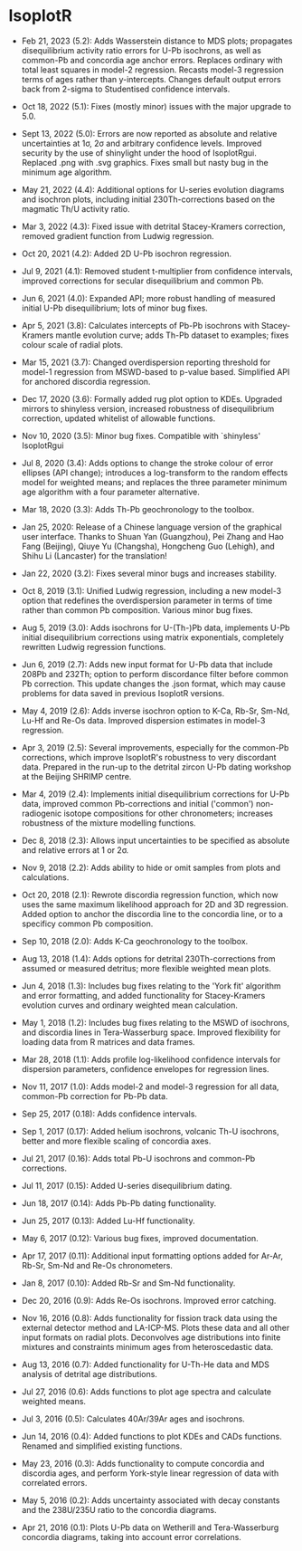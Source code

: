 # IsoplotR

* Feb 21, 2023 (5.2): Adds Wasserstein distance to MDS plots; propagates disequilibrium activity ratio errors for U-Pb isochrons, as well as common-Pb and concordia age anchor errors. Replaces ordinary with total least squares in model-2 regression. Recasts model-3 regression terms of ages rather than y-intercepts. Changes default output errors back from 2-sigma to Studentised confidence intervals.

* Oct 18, 2022 (5.1): Fixes (mostly minor) issues with the major upgrade to 5.0. 

* Sept 13, 2022 (5.0): Errors are now reported as absolute and relative uncertainties at 1σ, 2σ and arbitrary confidence levels. Improved security by the use of shinylight under the hood of IsoplotRgui. Replaced .png with .svg graphics. Fixes small but nasty bug in the minimum age algorithm.

* May 21, 2022 (4.4): Additional options for U-series evolution diagrams and isochron plots, including initial 230Th-corrections based on the magmatic Th/U activity ratio.

* Mar 3, 2022 (4.3): Fixed issue with detrital Stacey-Kramers correction, removed gradient function from Ludwig regression.

* Oct 20, 2021 (4.2): Added 2D U-Pb isochron regression.

* Jul 9, 2021 (4.1): Removed student t-multiplier from confidence intervals, improved corrections for secular disequilibrium and common Pb.

* Jun 6, 2021 (4.0): Expanded API; more robust handling of measured initial U-Pb disequilibrium; lots of minor bug fixes.

* Apr 5, 2021 (3.8): Calculates intercepts of Pb-Pb isochrons with Stacey-Kramers mantle evolution curve; adds Th-Pb dataset to examples; fixes colour scale of radial plots.

* Mar 15, 2021 (3.7): Changed overdispersion reporting threshold for model-1 regression from MSWD-based to p-value based. Simplified API for anchored discordia regression.

* Dec 17, 2020 (3.6): Formally added rug plot option to KDEs. Upgraded mirrors to shinyless version, increased robustness of disequilibrium correction, updated whitelist of allowable functions.

* Nov 10, 2020 (3.5): Minor bug fixes. Compatible with `shinyless' IsoplotRgui

* Jul 8, 2020 (3.4): Adds options to change the stroke colour of error ellipses (API change); introduces a log-transform to the random effects model for weighted means; and replaces the three parameter minimum age algorithm with a four parameter alternative.

* Mar 18, 2020 (3.3): Adds Th-Pb geochronology to the toolbox.

* Jan 25, 2020: Release of a Chinese language version of the graphical user interface. Thanks to Shuan Yan (Guangzhou), Pei Zhang and Hao Fang (Beijing), Qiuye Yu (Changsha), Hongcheng Guo (Lehigh), and Shihu Li (Lancaster) for the translation!

* Jan 22, 2020 (3.2): Fixes several minor bugs and increases stability.

* Oct 8, 2019 (3.1): Unified Ludwig regression, including a new model-3 option that redefines the overdispersion parameter in terms of time rather than common Pb composition. Various minor bug fixes.

* Aug 5, 2019 (3.0): Adds isochrons for U-(Th-)Pb data, implements U-Pb initial disequilibrium corrections using matrix exponentials, completely rewritten Ludwig regression functions.

* Jun 6, 2019 (2.7): Adds new input format for U-Pb data that include 208Pb and 232Th; option to perform discordance filter before common Pb correction. This update changes the .json format, which may cause problems for data saved in previous IsoplotR versions.

* May 4, 2019 (2.6): Adds inverse isochron option to K-Ca, Rb-Sr, Sm-Nd, Lu-Hf and Re-Os data. Improved dispersion estimates in model-3 regression.

* Apr 3, 2019 (2.5): Several improvements, especially for the common-Pb corrections, which improve IsoplotR's robustness to very discordant data. Prepared in the run-up to the detrital zircon U-Pb dating workshop at the Beijing SHRIMP centre.

* Mar 4, 2019 (2.4): Implements initial disequilibrium corrections for U-Pb data, improved common Pb-corrections and initial ('common') non-radiogenic isotope compositions for other chronometers; increases robustness of the mixture modelling functions.

* Dec 8, 2018 (2.3): Allows input uncertainties to be specified as absolute and relative errors at 1 or 2&sigma;.

* Nov 9, 2018 (2.2): Adds ability to hide or omit samples from plots and calculations.

* Oct 20, 2018 (2.1): Rewrote discordia regression function, which now uses the same maximum likelihood approach for 2D and 3D regression. Added option to anchor the discordia line to the concordia line, or to a specificy common Pb composition.

* Sep 10, 2018 (2.0): Adds K-Ca geochronology to the toolbox.

* Aug 13, 2018 (1.4): Adds options for detrital 230Th-corrections from assumed or measured detritus; more flexible weighted mean plots.

* Jun 4, 2018 (1.3): Includes bug fixes relating to the 'York fit' algorithm and error formatting, and added functionality for Stacey-Kramers evolution curves and ordinary weighted mean calculation.

* May 1, 2018 (1.2): Includes bug fixes relating to the MSWD of isochrons, and discordia lines in Tera-Wasserburg space. Improved flexibility for loading data from R matrices and data frames.

* Mar 28, 2018 (1.1): Adds profile log-likelihood confidence intervals for dispersion parameters, confidence envelopes for regression lines. 

* Nov 11, 2017 (1.0): Adds model-2 and model-3 regression for all data, common-Pb correction for Pb-Pb data.

* Sep 25, 2017 (0.18): Adds confidence intervals.

* Sep 1, 2017 (0.17): Added helium isochrons, volcanic Th-U isochrons, better and more flexible scaling of concordia axes.

* Jul 21, 2017 (0.16): Adds total Pb-U isochrons and common-Pb corrections.

* Jul 11, 2017 (0.15): Added U-series disequilibrium dating.

* Jun 18, 2017 (0.14): Adds Pb-Pb dating functionality.

* Jun 25, 2017 (0.13): Added Lu-Hf functionality.

* May 6, 2017 (0.12): Various bug fixes, improved documentation.

* Apr 17, 2017 (0.11): Additional input formatting options added for Ar-Ar, Rb-Sr, Sm-Nd and Re-Os chronometers.

* Jan 8, 2017 (0.10): Added Rb-Sr and Sm-Nd functionality.

* Dec 20, 2016 (0.9): Adds Re-Os isochrons. Improved error catching.

* Nov 16, 2016 (0.8): Adds functionality for fission track data using the external detector method and LA-ICP-MS. Plots these data and all other input formats on radial plots. Deconvolves age distributions into finite mixtures and constraints minimum ages from heteroscedastic data.

* Aug 13, 2016 (0.7): Added functionality for U-Th-He data and MDS analysis of detrital age distributions.

* Jul 27, 2016 (0.6): Adds functions to plot age spectra and calculate weighted means.

* Jul 3, 2016 (0.5): Calculates 40Ar/39Ar ages and isochrons.

* Jun 14, 2016 (0.4): Added functions to plot KDEs and CADs functions. Renamed and simplified existing functions.

* May 23, 2016 (0.3): Adds functionality to compute concordia and discordia ages, and perform York-style linear regression of data with correlated errors.

* May 5, 2016 (0.2): Adds uncertainty associated with decay constants and the 238U/235U ratio to the concordia diagrams.

* Apr 21, 2016 (0.1): Plots U-Pb data on Wetherill and Tera-Wasserburg concordia diagrams, taking into account error correlations.